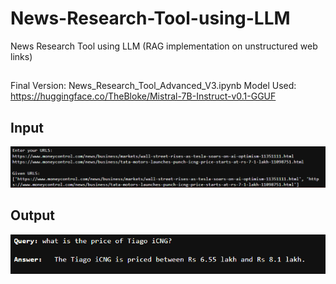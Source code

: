 # News-Research-Tool-using-LLM
News Research Tool using LLM (RAG implementation on unstructured web links)

##
Final Version: News_Research_Tool_Advanced_V3.ipynb
Model Used: https://huggingface.co/TheBloke/Mistral-7B-Instruct-v0.1-GGUF

## Input
![Input](https://github.com/rajdas2001/News-Research-Tool-using-LLM/blob/main/input_news_tool.png)

## Output
![Input](https://github.com/rajdas2001/News-Research-Tool-using-LLM/blob/main/output_news_tool.png)
